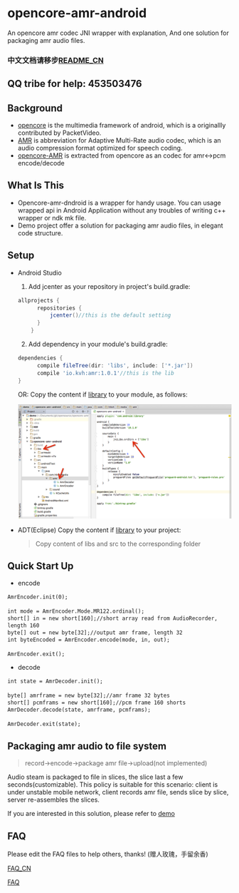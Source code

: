 opencore-amr-android
====================

An opencore amr codec JNI wrapper with explanation,
And one solution for packaging amr audio files.

### 中文文档请移步[README_CN](README_CN.md)
## QQ tribe for help: 453503476

## Background
- [opencore][1] is the multimedia framework of android, which is a originallly contributed by PacketVideo.
- [AMR][2] is abbreviation for Adaptive Multi-Rate audio codec, which is an audio compression format optimized for speech coding.
- [opencore-AMR][3] is extracted from opencore as an codec for amr<->pcm encode/decode

## What Is This
- Opencore-amr-dndroid is a wrapper for handy usage. You can usage wrapped api in Android Application without any troubles of writing c++ wrapper or ndk mk file.
- Demo project offer a solution for packaging amr audio files, in elegant code structure.

## Setup
- Android Studio

  1. Add jcenter as your repository in project's build.gradle:
  ```gradle
  allprojects {
        repositories {
            jcenter()//this is the default setting
        }
      }
  ```
  2. Add dependency in your module's build.gradle:
  ```gradle
  dependencies {
        compile fileTree(dir: 'libs', include: ['*.jar'])
        compile 'io.kvh:amr:1.0.1'//this is the lib
  }
  ```

  OR: Copy the content if [library](library/) to your module, as follows:

  ![Integration](screenshot/android_studio_integration.png)

- ADT(Eclipse)
  Copy the content if [library](library/) to your project:
  > Copy content of libs and src to the corresponding folder

## Quick Start Up

* encode

``` 
AmrEncoder.init(0);

int mode = AmrEncoder.Mode.MR122.ordinal();
short[] in = new short[160];//short array read from AudioRecorder, length 160
byte[] out = new byte[32];//output amr frame, length 32
int byteEncoded = AmrEncoder.encode(mode, in, out);

AmrEncoder.exit();        
```
* decode

```
int state = AmrDecoder.init();

byte[] amrframe = new byte[32];//amr frame 32 bytes
short[] pcmframs = new short[160];//pcm frame 160 shorts
AmrDecoder.decode(state, amrframe, pcmframs);

AmrDecoder.exit(state);
```

## Packaging amr audio to file system
> record->encode->package amr file->upload(not implemented)

Audio steam is packaged to file in slices, the slice last a few seconds(customizable). This policy is suitable for this scenario: client is under unstable mobile network, client records amr file, sends slice by slice, server re-assembles the slices.

If you are interested in this solution, please refer to [demo](demo/)


## FAQ
Please edit the FAQ files to help others, thanks! (赠人玫瑰，手留余香)

[FAQ_CN](FAQ_CN.md)

[FAQ](FAQ.md)

  [1]: https://github.com/android/platform_external_opencore
  [2]: http://en.wikipedia.org/wiki/Adaptive_Multi-Rate_audio_codec
  [3]: http://opencore-amr.sourceforge.net/
